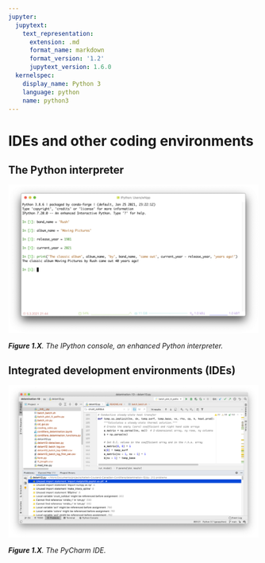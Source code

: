 ```yaml
---
jupyter:
  jupytext:
    text_representation:
      extension: .md
      format_name: markdown
      format_version: '1.2'
      jupytext_version: 1.6.0
  kernelspec:
    display_name: Python 3
    language: python
    name: python3
---
```


# IDEs and other coding environments


## The Python interpreter

![_**Figure 1.X**. The IPython console, an enhanced Python interpreter._](../img/python-console.png)

_**Figure 1.X**. The IPython console, an enhanced Python interpreter._


## Integrated development environments (IDEs)

![_**Figure 1.X**. The PyCharm IDE._](../img/pycharm-ide.png)

_**Figure 1.X**. The PyCharm IDE._
